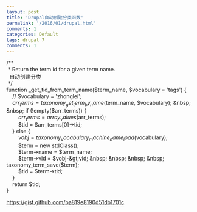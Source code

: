```yaml
---
layout: post
title: 'Drupal自动创建分类函数'
permalink: '/2016/01/drupal.html'
comments: 1
categories: Default
tags: drupal 7
comments: 1
---
```

  
/**  
&nbsp;* Return the term id for a given term name.  
&nbsp; 自动创建分类  
&nbsp;*/  
function _get_tid_from_term_name($term_name, $vocabulary = 'tags') {  
&nbsp; &nbsp; // $vocabulary = 'zhonglei';  
&nbsp; &nbsp; $arr_terms = taxonomy_get_term_by_name($term_name, $vocabulary);  
&nbsp; &nbsp; if (!empty($arr_terms)) {  
&nbsp; &nbsp; &nbsp; &nbsp; $arr_terms = array_values($arr_terms);  
&nbsp; &nbsp; &nbsp; &nbsp; $tid = $arr_terms[0]-&gt;tid;  
&nbsp; &nbsp; } else {  
&nbsp; &nbsp; &nbsp; &nbsp; $vobj = taxonomy_vocabulary_machine_name_load($vocabulary);  
&nbsp; &nbsp; &nbsp; &nbsp; $term = new stdClass();  
&nbsp; &nbsp; &nbsp; &nbsp; $term-&gt;name = $term_name;  
&nbsp; &nbsp; &nbsp; &nbsp; $term-&gt;vid = $vobj-&gt;vid;  
&nbsp; &nbsp; &nbsp; &nbsp; taxonomy_term_save($term);  
&nbsp; &nbsp; &nbsp; &nbsp; $tid = $term-&gt;tid;  
&nbsp; &nbsp; }  
&nbsp; &nbsp; return $tid;  
}  

<div><a href="https://gist.github.com/ba819e8190d51db1701c">https://gist.github.com/ba819e8190d51db1701c</a></div>